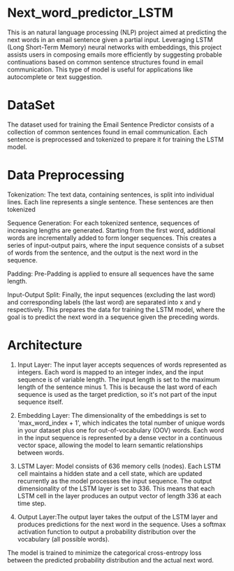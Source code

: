 # Next_word_predictor_LSTM
This is an natural language processing (NLP) project aimed at predicting the next words in an email sentence given a partial input. Leveraging LSTM (Long Short-Term Memory) neural networks with embeddings, this project assists users in composing emails more efficiently by suggesting probable continuations based on common sentence structures found in email communication. This type of model is useful for applications like autocomplete or text suggestion.

# DataSet
The dataset used for training the Email Sentence Predictor consists of a collection of common sentences found in email communication. Each sentence is preprocessed and tokenized to prepare it for training the LSTM model.

# Data Preprocessing
Tokenization: The text data, containing sentences, is split into individual lines. Each line represents a single sentence. These sentences are then tokenized

Sequence Generation: For each tokenized sentence, sequences of increasing lengths are generated. Starting from the first word, additional words are incrementally added to form longer sequences. This creates a series of input-output pairs, where the input sequence consists of a subset of words from the sentence, and the output is the next word in the sequence.

Padding: Pre-Padding is applied to ensure all sequences have the same length.

Input-Output Split: Finally, the input sequences (excluding the last word) and corresponding labels (the last word) are separated into x and y respectively. This prepares the data for training the LSTM model, where the goal is to predict the next word in a sequence given the preceding words.

# Architecture
1. Input Layer: The input layer accepts sequences of words represented as integers. Each word is mapped to an integer index, and the input sequence is of variable length.
The input length is set to the maximum length of the sentence minus 1. This is because the last word of each sequence is used as the target prediction, so it's not part of the input sequence itself.

2. Embedding Layer: The dimensionality of the embeddings is set to 'max_word_index + 1', which indicates the total number of unique words in your dataset plus one for out-of-vocabulary (OOV) words.
Each word in the input sequence is represented by a dense vector in a continuous vector space, allowing the model to learn semantic relationships between words.

3. LSTM Layer: Model consists of 636 memory cells (nodes). Each LSTM cell maintains a hidden state and a cell state, which are updated recurrently as the model processes the input sequence.
The output dimensionality of the LSTM layer is set to 336. This means that each LSTM cell in the layer produces an output vector of length 336 at each time step.

4. Output Layer:The output layer takes the output of the LSTM layer and produces predictions for the next word in the sequence. Uses a softmax activation function to output a probability distribution over the vocabulary (all possible words).

The model is trained to minimize the categorical cross-entropy loss between the predicted probability distribution and the actual next word.



